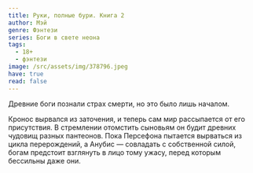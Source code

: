 ```yaml
---
title: Руки, полные бури. Книга 2
author: Мэй
genre: Фэнтези
series: Боги в свете неона
tags:
  - 18+
  - фэнтези
image: /src/assets/img/378796.jpeg
have: true
read: false
---
```

Древние боги познали страх смерти, но это было лишь началом.

Кронос вырвался из заточения, и теперь сам мир рассыпается от его присутствия. В стремлении отомстить сыновьям он будит древних чудовищ разных пантеонов. Пока Персефона пытается вырваться из цикла перерождений, а Анубис — совладать с собственной силой, богам предстоит взглянуть в лицо тому ужасу, перед которым бессильны даже они.
